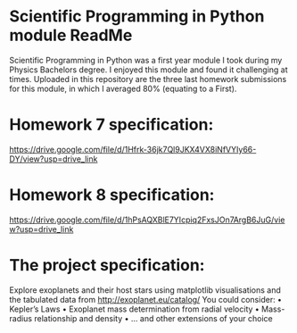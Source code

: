 # Scientific Programming in Python module ReadMe
Scientific Programming in Python was a first year module I took during my Physics Bachelors degree. I enjoyed this module and found it challenging at times.
Uploaded in this repository are the three last homework submissions for this module, in which I averaged 80% (equating to a First). 

# Homework 7 specification:
https://drive.google.com/file/d/1Hfrk-36jk7Ql9JKX4VX8iNfVYIy66-DY/view?usp=drive_link

# Homework 8 specification:
https://drive.google.com/file/d/1hPsAQXBlE7YIcpiq2FxsJOn7ArgB6JuG/view?usp=drive_link

# The project specification:
Explore exoplanets and their host stars using matplotlib visualisations and the tabulated data from http://exoplanet.eu/catalog/
You could consider:
• Kepler’s Laws
• Exoplanet mass determination from radial velocity
• Mass-radius relationship and density
• … and other extensions of your choice
